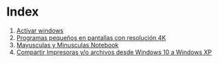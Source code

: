 <!-- TITLE: Windows -->
<!-- SUBTITLE: Lista de soluciones para windows -->

<span id="breadcrum"></span>

# Index
1. <a href="/Windows/activar-windows"> Activar windows </a>
2. <a href="/windows/porgramas-pequenos-4-k"> Programas pequeños en pantallas con resolución 4K </a>
3. <a href="/windows/mayusculas-y-minusculas-notebook"> Mayusculas y Minusculas Notebook </a>
4. <a href="/windows/compartir-de-windows-10-a-windows-xp"> Compartir Impresoras y/o archivos desde Windows 10 a Windows XP </a>




<script>
	var fullURL = window.location.pathname;
	var urls = fullURL.split("/");
	
	urls.forEach(function(url){
		document.getElementById("breadcrum").innerHTML += "/";
		if(url == ""){
		document.getElementById("breadcrum").innerHTML += " Home";
		}else{
		document.getElementById("breadcrum").innerHTML += " " + url;
		}
	});
</script>